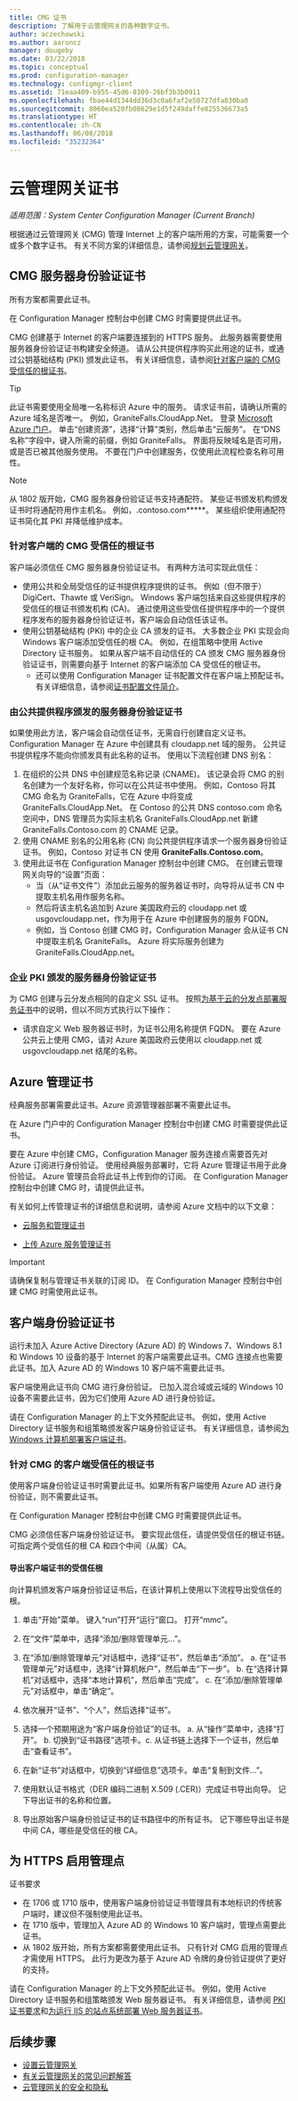 ```yaml
---
title: CMG 证书
description: 了解用于云管理网关的各种数字证书。
author: aczechowski
ms.author: aaroncz
manager: dougeby
ms.date: 03/22/2018
ms.topic: conceptual
ms.prod: configuration-manager
ms.technology: configmgr-client
ms.assetid: 71eaa409-b955-45d6-8309-26bf3b3b0911
ms.openlocfilehash: fbae44d1344dd36d3c0a6faf2e50727dfa830ba0
ms.sourcegitcommit: 8060ea520fb08629e1d5f249daffe825536673a5
ms.translationtype: HT
ms.contentlocale: zh-CN
ms.lasthandoff: 06/08/2018
ms.locfileid: "35232364"
---
```

# <a name="certificates-for-the-cloud-management-gateway"></a>云管理网关证书

*适用范围：System Center Configuration Manager (Current Branch)*

根据通过云管理网关 (CMG) 管理 Internet 上的客户端所用的方案，可能需要一个或多个数字证书。 有关不同方案的详细信息，请参阅[规划云管理网关](/sccm/core/clients/manage/cmg/plan-cloud-management-gateway)。


## <a name="cmg-server-authentication-certificate"></a>CMG 服务器身份验证证书

所有方案都需要此证书。

在 Configuration Manager 控制台中创建 CMG 时需要提供此证书。

CMG 创建基于 Internet 的客户端要连接到的 HTTPS 服务。 此服务器需要使用服务器身份验证证书构建安全频道。 请从公共提供程序购买此用途的证书，或通过公钥基础结构 (PKI) 颁发此证书。 有关详细信息，请参阅[针对客户端的 CMG 受信任的根证书](#cmg-trusted-root-certificate-to-clients)。

 > [!TIP]
 > 此证书需要使用全局唯一名称标识 Azure 中的服务。 请求证书前，请确认所需的 Azure 域名是否唯一。 例如，GraniteFalls.CloudApp.Net。 登录 [Microsoft Azure 门户](https://portal.azure.com)。 单击“创建资源”，选择“计算”类别，然后单击“云服务”。 在“DNS 名称”字段中，键入所需的前缀，例如 GraniteFalls。 界面将反映域名是否可用，或是否已被其他服务使用。 不要在门户中创建服务，仅使用此流程检查名称可用性。 
  
 > [!NOTE]
 > 从 1802 版开始，CMG 服务器身份验证证书支持通配符。 某些证书颁发机构颁发证书时将通配符用作主机名。 例如，.contoso.com**\***。 某些组织使用通配符证书简化其 PKI 并降低维护成本。
 <!--491233-->


### <a name="cmg-trusted-root-certificate-to-clients"></a>针对客户端的 CMG 受信任的根证书

客户端必须信任 CMG 服务器身份验证证书。 有两种方法可实现此信任：
- 使用公共和全局受信任的证书提供程序提供的证书。 例如（但不限于）DigiCert、Thawte 或 VeriSign。 Windows 客户端包括来自这些提供程序的受信任的根证书颁发机构 (CA)。 通过使用这些受信任提供程序中的一个提供程序发布的服务器身份验证证书，客户端会自动信任该证书。 
- 使用公钥基础结构 (PKI) 中的企业 CA 颁发的证书。 大多数企业 PKI 实现会向 Windows 客户端添加受信任的根 CA。 例如，在组策略中使用 Active Directory 证书服务。 如果从客户端不自动信任的 CA 颁发 CMG 服务器身份验证证书，则需要向基于 Internet 的客户端添加 CA 受信任的根证书。
    - 还可以使用 Configuration Manager 证书配置文件在客户端上预配证书。 有关详细信息，请参阅[证书配置文件简介](/sccm/protect/deploy-use/introduction-to-certificate-profiles)。

### <a name="server-authentication-certificate-issued-by-public-provider"></a>由公共提供程序颁发的服务器身份验证证书

如果使用此方法，客户端会自动信任证书，无需自行创建自定义证书。 Configuration Manager 在 Azure 中创建具有 cloudapp.net 域的服务。 公共证书提供程序不能向你颁发具有此名称的证书。 使用以下流程创建 DNS 别名：

1. 在组织的公共 DNS 中创建规范名称记录 (CNAME)。 该记录会将 CMG 的别名创建为一个友好名称，你可以在公共证书中使用。
例如，Contoso 将其 CMG 命名为 GraniteFalls，它在 Azure 中将变成 GraniteFalls.CloudApp.Net。 在 Contoso 的公共 DNS contoso.com 命名空间中，DNS 管理员为实际主机名 GraniteFalls.CloudApp.net 新建 GraniteFalls.Contoso.com 的 CNAME 记录。
2. 使用 CNAME 别名的公用名称 (CN) 向公共提供程序请求一个服务器身份验证证书。
例如，Contoso 对证书 CN 使用 **GraniteFalls.Contoso.com**。
3. 使用此证书在 Configuration Manager 控制台中创建 CMG。 在创建云管理网关向导的“设置”页面： 
    - 当（从“证书文件”）添加此云服务的服务器证书时，向导将从证书 CN 中提取主机名用作服务名称。 
    - 然后将该主机名追加到 Azure 美国政府云的 cloudapp.net 或 usgovcloudapp.net，作为用于在 Azure 中创建服务的服务 FQDN。
    - 例如，当 Contoso 创建 CMG 时，Configuration Manager 会从证书 CN 中提取主机名 GraniteFalls。 Azure 将实际服务创建为 GraniteFalls.CloudApp.net。

### <a name="server-authentication-certificate-issued-from-enterprise-pki"></a>企业 PKI 颁发的服务器身份验证证书

为 CMG 创建与云分发点相同的自定义 SSL 证书。 按照[为基于云的分发点部署服务证书](/sccm/core/plan-design/network/example-deployment-of-pki-certificates#BKMK_clouddp2008_cm2012)中的说明，但以不同方式执行以下操作：

- 请求自定义 Web 服务器证书时，为证书公用名称提供 FQDN。 要在 Azure 公共云上使用 CMG，请对 Azure 美国政府云使用以 cloudapp.net 或 usgovcloudapp.net 结尾的名称。



## <a name="azure-management-certificate"></a>Azure 管理证书

经典服务部署需要此证书。Azure 资源管理器部署不需要此证书。

在 Azure 门户中的 Configuration Manager 控制台中创建 CMG 时需要提供此证书。

要在 Azure 中创建 CMG，Configuration Manager 服务连接点需要首先对 Azure 订阅进行身份验证。 使用经典服务部署时，它将 Azure 管理证书用于此身份验证。 Azure 管理员会将此证书上传到你的订阅。 在 Configuration Manager 控制台中创建 CMG 时，请提供此证书。

有关如何上传管理证书的详细信息和说明，请参阅 Azure 文档中的以下文章：

- [云服务和管理证书](/azure/cloud-services/cloud-services-certs-create#what-are-management-certificates)

- [上传 Azure 服务管理证书](/azure/azure-api-management-certs)

> [!IMPORTANT]
> 请确保复制与管理证书关联的订阅 ID。 在 Configuration Manager 控制台中创建 CMG 时需使用此证书。



## <a name="client-authentication-certificate"></a>客户端身份验证证书

运行未加入 Azure Active Directory (Azure AD) 的 Windows 7、Windows 8.1 和 Windows 10 设备的基于 Internet 的客户端需要此证书。CMG 连接点也需要此证书。加入 Azure AD 的 Windows 10 客户端不需要此证书。

客户端使用此证书向 CMG 进行身份验证。 已加入混合域或云域的 Windows 10 设备不需要此证书，因为它们使用 Azure AD 进行身份验证。

请在 Configuration Manager 的上下文外预配此证书。 例如，使用 Active Directory 证书服务和组策略颁发客户端身份验证证书。 有关详细信息，请参阅[为 Windows 计算机部署客户端证书](/sccm/core/plan-design/network/example-deployment-of-pki-certificates#BKMK_client2008_cm2012)。


### <a name="client-trusted-root-certificate-to-cmg"></a>针对 CMG 的客户端受信任的根证书

使用客户端身份验证证书时需要此证书。如果所有客户端使用 Azure AD 进行身份验证，则不需要此证书。 

在 Configuration Manager 控制台中创建 CMG 时需要提供此证书。

CMG 必须信任客户端身份验证证书。 要实现此信任，请提供受信任的根证书链。 可指定两个受信任的根 CA 和四个中间（从属）CA。 


#### <a name="export-the-client-certificates-trusted-root"></a>导出客户端证书的受信任根

向计算机颁发客户端身份验证证书后，在该计算机上使用以下流程导出受信任的根。

1.  单击“开始”菜单。 键入“run”打开“运行”窗口。 打开“mmc”。 

2.  在“文件”菜单中，选择“添加/删除管理单元...”。

3.  在“添加/删除管理单元”对话框中，选择“证书”，然后单击“添加”。 
    a. 在“证书管理单元”对话框中，选择“计算机帐户”，然后单击“下一步”。 
    b. 在“选择计算机”对话框中，选择“本地计算机”，然后单击“完成”。 
    c. 在“添加/删除管理单元”对话框中，单击“确定”。

4.  依次展开“证书”、“个人”，然后选择“证书”。

5.  选择一个预期用途为“客户端身份验证”的证书。 
    a. 从“操作”菜单中，选择“打开”。 
    b. 切换到“证书路径”选项卡。c. 从证书链上选择下一个证书，然后单击“查看证书”。

6.  在新“证书”对话框中，切换到“详细信息”选项卡。单击“复制到文件...”。

7.  使用默认证书格式（DER 编码二进制 X.509 (.CER)）完成证书导出向导。 记下导出证书的名称和位置。

8. 导出原始客户端身份验证证书的证书路径中的所有证书。 记下哪些导出证书是中间 CA，哪些是受信任的根 CA。



## <a name="enable-management-point-for-https"></a>为 HTTPS 启用管理点

证书要求
- 在 1706 或 1710 版中，使用客户端身份验证证书管理具有本地标识的传统客户端时，建议但不强制使用此证书。
- 在 1710 版中，管理加入 Azure AD 的 Windows 10 客户端时，管理点需要此证书。 
- 从 1802 版开始，所有方案都需要使用此证书。 只有针对 CMG 启用的管理点才需使用 HTTPS。 此行为更改为基于 Azure AD 令牌的身份验证提供了更好的支持。 

请在 Configuration Manager 的上下文外预配此证书。 例如，使用 Active Directory 证书服务和组策略颁发 Web 服务器证书。 有关详细信息，请参阅 [PKI 证书要求](/sccm/core/plan-design/network/pki-certificate-requirements)和[为运行 IIS 的站点系统部署 Web 服务器证书](/sccm/core/plan-design/network/example-deployment-of-pki-certificates#BKMK_webserver2008_cm2012)。



## <a name="next-steps"></a>后续步骤

- [设置云管理网关](/sccm/core/clients/manage/cmg/setup-cloud-management-gateway)
- [有关云管理网关的常见问题解答](/sccm/core/clients/manage/cmg/cloud-management-gateway-faq)
- [云管理网关的安全和隐私](/sccm/core/clients/manage/cmg/security-and-privacy-for-cloud-management-gateway)
